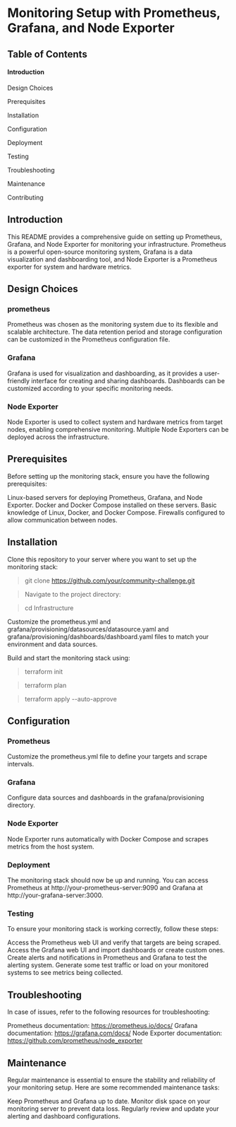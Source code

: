 # Monitoring Setup with Prometheus, Grafana, and Node Exporter

## Table of Contents
#### Introduction
 Design Choices

Prerequisites

Installation

Configuration

Deployment

Testing

Troubleshooting

Maintenance

Contributing



## Introduction
This README provides a comprehensive guide on setting up Prometheus, Grafana, and Node Exporter for monitoring your infrastructure. Prometheus is a powerful open-source monitoring system, Grafana is a data visualization and dashboarding tool, and Node Exporter is a Prometheus exporter for system and hardware metrics.

##  Design Choices
### prometheus
Prometheus was chosen as the monitoring system due to its flexible and scalable architecture.
The data retention period and storage configuration can be customized in the Prometheus configuration file.
### Grafana
Grafana is used for visualization and dashboarding, as it provides a user-friendly interface for creating and sharing dashboards.
Dashboards can be customized according to your specific monitoring needs.
### Node Exporter
Node Exporter is used to collect system and hardware metrics from target nodes, enabling comprehensive monitoring.
Multiple Node Exporters can be deployed across the infrastructure.


## Prerequisites
Before setting up the monitoring stack, ensure you have the following prerequisites:

Linux-based servers for deploying Prometheus, Grafana, and Node Exporter.
Docker and Docker Compose installed on these servers.
Basic knowledge of Linux, Docker, and Docker Compose.
Firewalls configured to allow communication between nodes.


## Installation
Clone this repository to your server where you want to set up the monitoring stack:

> git clone https://github.com/your/community-challenge.git

> Navigate to the project directory:

> cd Infrastructure


Customize the prometheus.yml and grafana/provisioning/datasources/datasource.yaml and grafana/provisioning/dashboards/dashboard.yaml files to match your environment and data sources.

Build and start the monitoring stack using:
> terraform init

> terraform plan

> terraform apply --auto-approve

## Configuration
### Prometheus
 Customize the prometheus.yml file to define your targets and scrape intervals.
### Grafana
 Configure data sources and dashboards in the grafana/provisioning directory.
### Node Exporter
 Node Exporter runs automatically with Docker Compose and scrapes metrics from the host system.
### Deployment
The monitoring stack should now be up and running. You can access Prometheus at http://your-prometheus-server:9090 and Grafana at http://your-grafana-server:3000.

### Testing
To ensure your monitoring stack is working correctly, follow these steps:

Access the Prometheus web UI and verify that targets are being scraped.
Access the Grafana web UI and import dashboards or create custom ones.
Create alerts and notifications in Prometheus and Grafana to test the alerting system.
Generate some test traffic or load on your monitored systems to see metrics being collected.

## Troubleshooting
In case of issues, refer to the following resources for troubleshooting:

Prometheus documentation: https://prometheus.io/docs/
Grafana documentation: https://grafana.com/docs/
Node Exporter documentation: https://github.com/prometheus/node_exporter

## Maintenance
Regular maintenance is essential to ensure the stability and reliability of your monitoring setup. Here are some recommended maintenance tasks:

Keep Prometheus and Grafana up to date.
Monitor disk space on your monitoring server to prevent data loss.
Regularly review and update your alerting and dashboard configurations.




